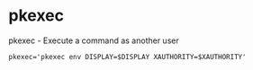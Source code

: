 # pkexec

pkexec - Execute a command as another user

    pkexec='pkexec env DISPLAY=$DISPLAY XAUTHORITY=$XAUTHORITY'
